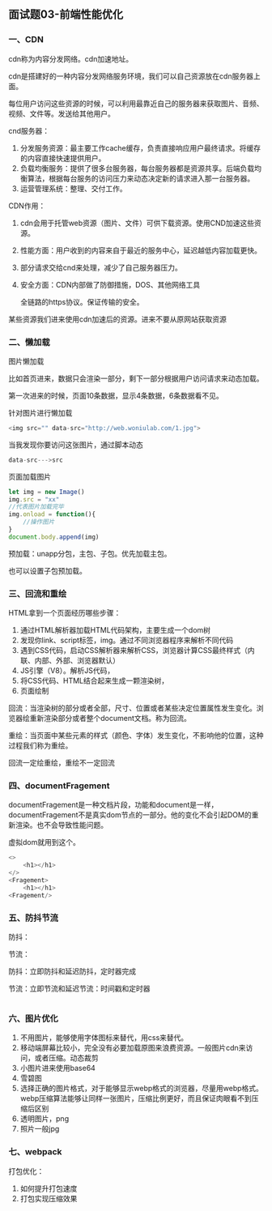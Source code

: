 ## 面试题03-前端性能优化

### 一、CDN

cdn称为内容分发网络。cdn加速地址。

cdn是搭建好的一种内容分发网络服务环境，我们可以自己资源放在cdn服务器上面。

每位用户访问这些资源的时候，可以利用最靠近自己的服务器来获取图片、音频、视频、文件等。发送给其他用户。

cnd服务器：

1. 分发服务资源：最主要工作cache缓存，负责直接响应用户最终请求。将缓存的内容直接快速提供用户。
2. 负载均衡服务：提供了很多台服务器，每台服务器都是资源共享。后端负载均衡算法，根据每台服务的访问压力来动态决定新的请求进入那一台服务器。
3. 运营管理系统：整理、交付工作。

CDN作用：

1. cdn会用于托管web资源（图片、文件）可供下载资源。使用CND加速这些资源。

2. 性能方面：用户收到的内容来自于最近的服务中心，延迟越低内容加载更快。

3. 部分请求交给cnd来处理，减少了自己服务器压力。

4. 安全方面：CDN内部做了防御措施，DOS、其他网络工具

   全链路的https协议。保证传输的安全。

某些资源我们进来使用cdn加速后的资源。进来不要从原网站获取资源

### 二、懒加载

图片懒加载

比如首页进来，数据只会渲染一部分，剩下一部分根据用户访问请求来动态加载。

第一次进来的时候，页面10条数据，显示4条数据，6条数据看不见。

针对图片进行懒加载

```js
<img src="" data-src="http://web.woniulab.com/1.jpg">
```

当我发现你要访问这张图片，通过脚本动态

```js
data-src--->src 
```

页面加载图片

```js
let img = new Image()
img.src = "xx"
//代表图片加载完毕
img.onload = function(){
    //操作图片
}
document.body.append(img)
```

预加载：unapp分包，主包、子包。优先加载主包。

也可以设置子包预加载。

### 三、回流和重绘

HTML拿到一个页面经历哪些步骤：

1. 通过HTML解析器加载HTML代码架构，主要生成一个dom树
2. 发现你link、script标签，img。通过不同浏览器程序来解析不同代码
3. 遇到CSS代码，启动CSS解析器来解析CSS，浏览器计算CSS最终样式（内联、内部、外部、浏览器默认）
4. JS引擎（V8）。解析JS代码，
5. 将CSS代码、HTML结合起来生成一颗渲染树，
6. 页面绘制

回流：当渲染树的部分或者全部，尺寸、位置或者某些决定位置属性发生变化。浏览器绘重新渲染部分或者整个document文档。称为回流。

重绘：当页面中某些元素的样式（颜色、字体）发生变化，不影响他的位置，这种过程我们称为重绘。

回流一定绘重绘，重绘不一定回流

### 四、documentFragement

documentFragement是一种文档片段，功能和document是一样，documentFragement不是真实dom节点的一部分。他的变化不会引起DOM的重新渲染。也不会导致性能问题。

虚拟dom就用到这个。

```js
<>
    <h1></h1>
</>
<Fragement>
    <h1></h1>
<Fragement/>
```

### 五、防抖节流

防抖：

节流：

防抖：立即防抖和延迟防抖，定时器完成

节流：立即节流和延迟节流：时间戳和定时器

```js

```

### 六、图片优化

1. 不用图片，能够使用字体图标来替代，用css来替代。
2. 移动端屏幕比较小，完全没有必要加载原图来浪费资源。一般图片cdn来访问，或者压缩。动态裁剪
3. 小图片进来使用base64
4. 雪碧图
5. 选择正确的图片格式，对于能够显示webp格式的浏览器，尽量用webp格式。webp压缩算法能够让同样一张图片，压缩比例更好，而且保证肉眼看不到压缩后区别
6. 透明图片，png
7. 照片一般jpg

### 七、webpack

打包优化：

1. 如何提升打包速度
2. 打包实现压缩效果







